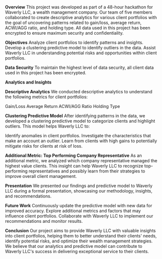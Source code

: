**Overview**
This project was developed as part of a 48-hour hackathon for Waverly LLC, a wealth management company. Our team of five members collaborated to create descriptive analytics for various client portfolios with the goal of uncovering patterns related to gain/loss, average return, ACWI/AGG ratio, and holding type. All data used in this project has been encrypted to ensure maximum security and confidentiality.

**Objectives**
Analyze client portfolios to identify patterns and insights.
Develop a clustering predictive model to identify outliers in the data.
Assist Waverly LLC in understanding potential risks and opportunities within client portfolios.

**Data Security** 
To maintain the highest level of data security, all client data used in this project has been encrypted.

**Analytics and Insights**

__Descriptive Analytics__
We conducted descriptive analytics to understand the following metrics for client portfolios:

Gain/Loss
Average Return
ACWI/AGG Ratio
Holding Type

__Clustering Predictive Model__
After identifying patterns in the data, we developed a clustering predictive model to categorize clients and highlight outliers. This model helps Waverly LLC to:

Identify anomalies in client portfolios.
Investigate the characteristics that make an account an outlier.
Learn from clients with high gains to potentially mitigate risks for clients at risk of loss.

__Additional Metric: Top Performing Company Representative__
As an additional metric, we analyzed which company representative managed the highest value clients. This insight can help Waverly LLC to recognize top-performing representatives and possibly learn from their strategies to improve overall client management.

**Presentation**
We presented our findings and predictive model to Waverly LLC during a formal presentation, showcasing our methodology, insights, and recommendations.

**Future Work**
Continuously update the predictive model with new data for improved accuracy.
Explore additional metrics and factors that may influence client portfolios.
Collaborate with Waverly LLC to implement our recommendations and monitor results.

**Conclusion**
Our project aims to provide Waverly LLC with valuable insights into client portfolios, helping them to better understand their clients' needs, identify potential risks, and optimize their wealth management strategies. We believe that our analytics and predictive model can contribute to Waverly LLC's success in delivering exceptional service to their clients.
